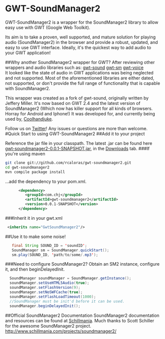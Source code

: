 

# GWT-SoundManager2
GWT-SoundManager2 is a wrapper for the SoundManager2 library to allow easy use with GWT (Google Web Toolkit). 

Its aim is to take a proven, well supported, and mature solution for playing audio (SoundManager2) in the browser  and provide a robust, updated, and easy to use GWT interface. Ideally, it's the quickest way to add audio to your GWT application!

##Why another SoundManager2 wrapper for GWT?
After reviewing other wrappers and audio libraries such as: 
[gwt-sound](http://code.google.com/p/gwt-sound/) [gwt-sm](http://code.google.com/p/gwtsm/) [gwt-voice](http://code.google.com/p/gwt-voices/)  
It looked like the state of audio in GWT applications was being neglected and not supported. Most of the aforementioned libraries are either dated, not supported, or don't provide the full range of functionality that is capable with SoundManager2.

This wrapper was created as a fork of gwt-sound, originally written by Jeffery Miller. It's now based on GWT 2.4 and the latest version of SoundManager2 (Which now has killer support for all kinds of browsers. Horray for Android and Iphone!) It was developed for, and currently being used by, [Coolhandjuke](http://www.coolhandjuke.com).

Follow us on [Twitter](www.twitter.com/coolhandjuke)! Any issues or questions are more than welcome.
#Quick Start to using GWT-SoundManager2
##Add it to your project

Reference the jar file in your classpath. The latest .jar can be found here [gwt-soundmanager2-0.0.1-SNAPSHOT.jar](https://github.com/downloads/rcaloras/gwt-soundmanager2/gwt-soundmanager2-0.0.1-SNAPSHOT.jar), in the [Downloads](https://github.com/rcaloras/gwt-soundmanager2/downloads) tab.
###If you're using maven
```bash
git clone git://github.com/rcaloras/gwt-soundmanager2.git 
cd gwt-soundmanager2 
mvn compile package install
```
...add the dependency to your pom.xml.   
```xml
      <dependency>
         <groupId>com.chj</groupId>
         <artifactId>gwt-soundmanager2</artifactId>
         <version>0.0.1-SNAPSHOT</version>
      </dependency>
```

###Inherit it in your gwt.xml
```xml
 <inherits name="GwtSoundManager2"/>
```


##Use it to make some noise!
```java
   final String SOUND_ID = 'soundID';
   SoundManager sm = SoundManager.quickStart();
   sm.play(SOUND_ID, 'path/to/some/.mp3');
```

###Need to configure SoundManager2?
Obtain an SM2 instance, configure it, and then beginDelayedInit.
```java
  SoundManager soundManager = SoundManager.getInstance();
  soundManager.setUseHTML5Audio(true);
  soundManager.setFlashVersion(9);
  soundManager.setNoSWFCache(true);
  soundManager.setFlashLoadTimeout(1000);
  //SoundManager must be init'd before it can be used.
  soundManager.beginDelayedInit();
```
  
##Official SoundManager2 Documentation
SoundManager2 documentation and resources can be found at [Schillmania](http://www.schillmania.com/projects/soundmanager2/doc/). Much thanks to Scott Schiller for the awesome SoundManager2 project.
http://www.schillmania.com/projects/soundmanager2/
